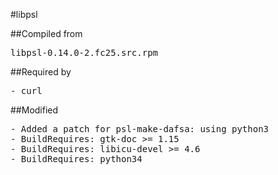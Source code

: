 #libpsl

##Compiled from
<pre>libpsl-0.14.0-2.fc25.src.rpm</pre>

##Required by
<pre>
- curl
</pre>

##Modified
<pre>
- Added a patch for psl-make-dafsa: using python3
- BuildRequires: gtk-doc >= 1.15
- BuildRequires: libicu-devel >= 4.6
- BuildRequires: python34
</pre>
